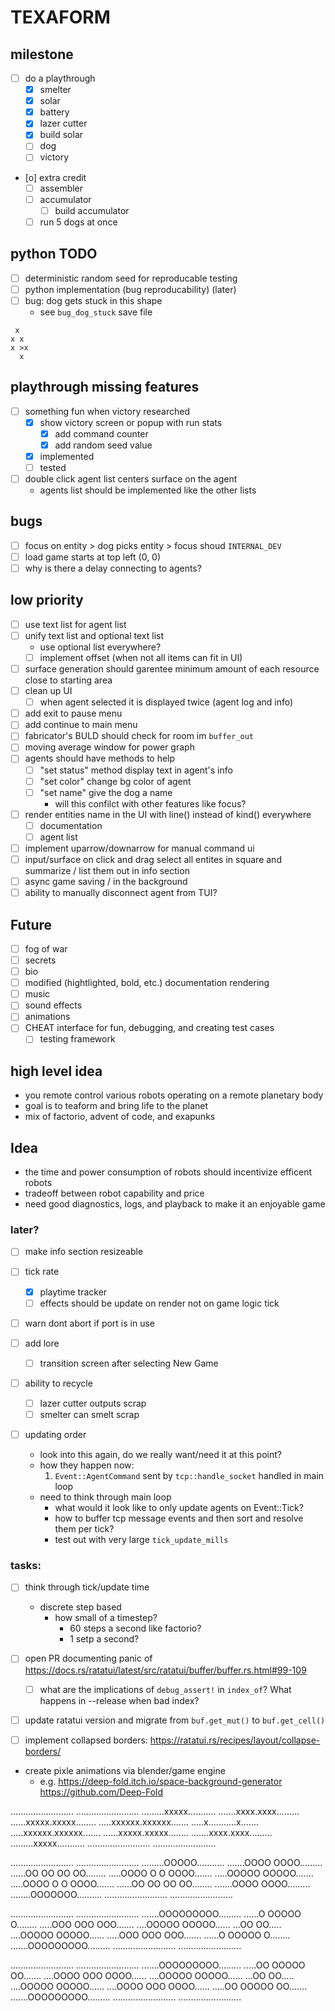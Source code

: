 # TEXAFORM

## milestone
- [ ] do a playthrough
  - [x] smelter
  - [x] solar
  - [x] battery 
  - [x] lazer cutter
  - [x] build solar
  - [ ] dog
  - [ ] victory 
- [o] extra credit
  - [ ] assembler 
  - [ ] accumulator
    - [ ] build accumulator
  - [ ] run 5 dogs at once

## python TODO
- [ ] deterministic random seed for reproducable testing
- [ ] python implementation (bug reproducability) (later)
- [ ] bug: dog gets stuck in this shape
  - see `bug_dog_stuck` save file
```
 x
x x
x >x
  x
```

## playthrough missing features
- [ ] something fun when victory researched
  - [x] show victory screen or popup with run stats
    - [x] add command counter
    - [x] add random seed value
  - [x] implemented
  - [ ] tested
- [ ] double click agent list centers surface on the agent
  - agents list should be implemented like the other lists

## bugs
- [ ] focus on entity > dog picks entity > focus shoud `INTERNAL_DEV`
- [ ] load game starts at top left (0, 0)
- [ ] why is there a delay connecting to agents?

## low priority
- [ ] use text list for agent list
- [ ] unify text list and optional text list
  - use optional list everywhere? 
  - [ ] implement offset (when not all items can fit in UI)
- [ ] surface generation should garentee minimum amount of each resource close to starting area
- [ ] clean up UI
  - [ ] when agent selected it is displayed twice (agent log and info)
- [ ] add exit to pause menu
- [ ] add continue to main menu
- [ ] fabricator's BULD should check for room im `buffer_out`
- [ ] moving average window for power graph
- [ ] agents should have methods to help
  - [ ] "set status" method display text in agent's info
  - [ ] "set color" change bg color of agent
  - [ ] "set name" give the dog a name
    - will this confilct with other features like focus?
- [ ] render entities name in the UI with line() instead of kind() everywhere
  - [ ] documentation
  - [ ] agent list
- [ ] implement uparrow/downarrow for manual command ui
- [ ] input/surface on click and drag select all entites in square and summarize / list them out in info section
- [ ] async game saving / in the background
- [ ] ability to manually disconnect agent from TUI?

## Future
- [ ] fog of war
- [ ] secrets
- [ ] bio
- [ ] modified (hightlighted, bold, etc.) documentation rendering 
- [ ] music
- [ ] sound effects 
- [ ] animations
- [ ] CHEAT interface for fun, debugging, and creating test cases
  - [ ] testing framework

## high level idea
* you remote control various robots operating on a remote planetary body
* goal is to teaform and bring life to the planet
* mix of factorio, advent of code, and exapunks

## Idea
* the time and power consumption of robots should incentivize efficent robots
* tradeoff between robot capability and price
* need good diagnostics, logs, and playback to make it an enjoyable game


### later?

- [ ] make info section resizeable

- [ ] tick rate
  - [x] playtime tracker
  - [ ] effects should be update on render not on game logic tick

- [ ] warn dont abort if port is in use

- [ ] add lore 
  - [ ] transition screen after selecting New Game

- [ ] ability to recycle
  - [ ] lazer cutter outputs scrap
  - [ ] smelter can smelt scrap

- [ ] updating order
  - look into this again, do we really want/need it at this point?
  - how they happen now:
    1. `Event::AgentCommand` sent by `tcp::handle_socket` handled in main loop
  - need to think through main loop
    - what would it look like to only update agents on Event::Tick?
    - how to buffer tcp message events and then sort and resolve them per tick?
    - test out with very large `tick_update_mills`


### tasks:
- [ ] think through tick/update time
  * discrete step based
    * how small of a timestep?
      * 60 steps a second like factorio?
      * 1 setp a second?


- [ ] open PR documenting panic of https://docs.rs/ratatui/latest/src/ratatui/buffer/buffer.rs.html#99-109
  - [ ] what are the implications of `debug_assert!` in `index_of`? What happens in --release when bad index?

- [ ] update ratatui version and migrate from `buf.get_mut()` to `buf.get_cell()`

- [ ] implement collapsed borders: https://ratatui.rs/recipes/layout/collapse-borders/

* create pixle animations via blender/game engine
  * e.g. https://deep-fold.itch.io/space-background-generator https://github.com/Deep-Fold


.........................
.........................
.........xxxxx...........
.......xxxx.xxxx.........
......xxxxx.xxxxx........
.....xxxxxx.xxxxxx.......
.....x...........x.......
.....xxxxxx.xxxxxx.......
......xxxxx.xxxxx........
.......xxxx.xxxx.........
.........xxxxx...........
.........................
.........................

.........................
.........................
.........OOOOO...........
.......OOOO OOOO.........
......OO OO OO OO........
.....OOOO O O OOOO.......
.....OOOOO   OOOOO.......
.....OOOO O O OOOO.......
......OO OO OO OO........
.......OOOO OOOO.........
........OOOOOOO..........
.........................
.........................

.........................
.........................
.......OOOOOOOOO.........
......O  OOOOO  O........
.....OOO  OOO  OOO.......
....OOOOO     OOOOO......
...OO             OO.....
....OOOOO     OOOOO......
.....OOO  OOO  OOO.......
......O  OOOOO  O........
.......OOOOOOOOO.........
.........................
.........................

.........................
.........................
.......OOOOOOOOO.........
.....OO  OOOOO  OO.......
....OOOO  OOO  OOOO......
....OOOOO     OOOOO......
...OO             OO.....
....OOOOO     OOOOO......
....OOOO  OOO  OOOO......
.....OO  OOOOO  OO.......
.......OOOOOOOOO.........
.........................
.........................
